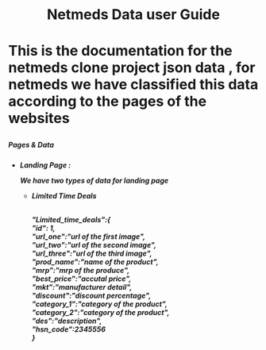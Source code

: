 <h1 style = "text-align:center;">Netmeds Data user Guide<h1>
  
<p> This is the documentation for the netmeds clone project json data , for netmeds we have classified this data according to the pages of the websites</p>
  
<h5>Pages & Data<h5>
  <ul>
<li>Landing Page : 
  <p>We have two types of data for landing page</p>
  <ul>
    <li>Limited Time Deals</li> <br>
    <p> "Limited_time_deals":{ <br>
      "id": 1, <br>
      "url_one":"url of the first image", <br>
      "url_two":"url of the second image", <br>
      "url_three":"url of the third image", <br>
      "prod_name":"name of the product", <br>
      "mrp":"mrp of the produce", <br>
      "best_price":"accutal price", <br>
      "mkt":"manufacturer detail", <br>
      "discount":"discount percentage", <br>
      "category_1":"category of the product", <br>
       "category_2":"category of the product", <br>
      "des":"description", <br>
      "hsn_code":2345556 <br>
      } 
  </ul>
    </li>  
  </ul>
